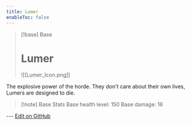 ```yaml
---
title: Lumer
enableToc: false
---
```

> [!base] Base
>
> # Lumer
>
> ![[Lumer_Icon.png]]

The explosive power of the horde. They don't care about their own lives, Lumers are designed to die.

> [!note] Base Stats
> Base health level: 150
> Base damage: 16

--- [Edit on GitHub](https://github.com/Mondrethos/gatekeeperwiki/edit/main/content/Monsters/Lumer.md)
